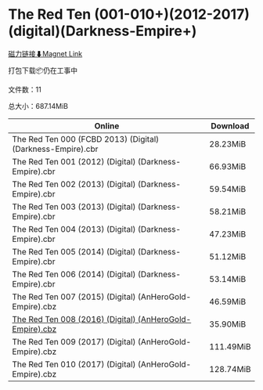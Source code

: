 # The Red Ten (001-010+)(2012-2017)(digital)(Darkness-Empire+)

[磁力链接⬇Magnet Link](magnet:?xt=urn:btih:6895178beefb6bdab8a334fc6471b78d610a600a&dn=The%20Red%20Ten%20%28001-010%2B%29%282012-2017%29%28digital%29%28Darkness-Empire%2B%29)

打包下载📦仍在工事中

文件数：11

总大小：687.14MiB

Online | Download
--- | ---
The Red Ten 000 (FCBD 2013) (Digital) (Darkness-Empire).cbr | 28.23MiB
The Red Ten 001 (2012) (Digital) (Darkness-Empire).cbr | 66.93MiB
The Red Ten 002 (2013) (Digital) (Darkness-Empire).cbr | 59.54MiB
The Red Ten 003 (2013) (Digital) (Darkness-Empire).cbr | 58.21MiB
The Red Ten 004 (2013) (Digital) (Darkness-Empire).cbr | 47.23MiB
The Red Ten 005 (2014) (Digital) (Darkness-Empire).cbr | 51.12MiB
The Red Ten 006 (2014) (Digital) (Darkness-Empire).cbr | 53.14MiB
The Red Ten 007 (2015) (Digital) (AnHeroGold-Empire).cbz | 46.59MiB
[The Red Ten 008 (2016) (Digital) (AnHeroGold-Empire).cbz](https://github.com/alicewish/markdown/blob/master/comic/Red-Ten-008-2016-Digital-AnHeroGold-Empire-cbz.md) | 35.90MiB
The Red Ten 009 (2017) (Digital) (AnHeroGold-Empire).cbz | 111.49MiB
The Red Ten 010 (2017) (Digital) (AnHeroGold-Empire).cbz | 128.74MiB